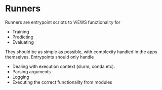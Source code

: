 # Runners

Runners are entrypoint scripts to ViEWS functionality for

* Training
* Predicting
* Evaluating

They should be as simple as possible, with complexity handled in the apps themselves.
Entrypoints should only handle

* Dealing with execution context (slurm, conda etc).
* Parsing arguments
* Logging
* Executing the correct functionality from modules

